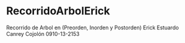 # RecorridoArbolErick
Recorrido de Arbol en (Preorden, Inorden y Postorden)
Erick Estuardo Canrey Cojolón
0910-13-2153
